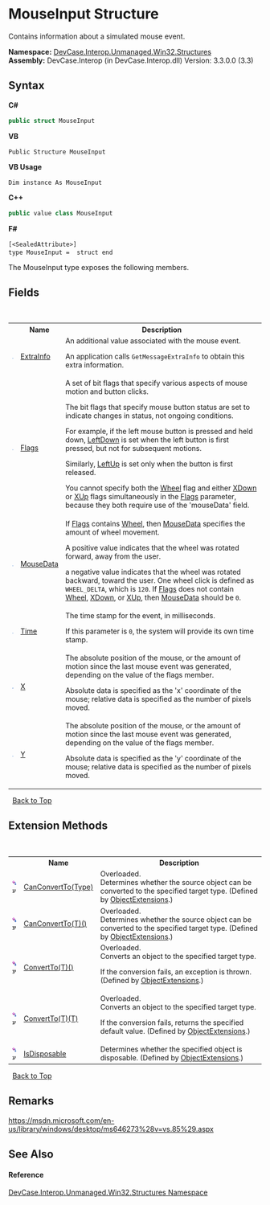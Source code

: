 # MouseInput Structure
 

Contains information about a simulated mouse event.

**Namespace:**&nbsp;<a href="N_DevCase_Interop_Unmanaged_Win32_Structures">DevCase.Interop.Unmanaged.Win32.Structures</a><br />**Assembly:**&nbsp;DevCase.Interop (in DevCase.Interop.dll) Version: 3.3.0.0 (3.3)

## Syntax

**C#**<br />
``` C#
public struct MouseInput
```

**VB**<br />
``` VB
Public Structure MouseInput
```

**VB Usage**<br />
``` VB Usage
Dim instance As MouseInput
```

**C++**<br />
``` C++
public value class MouseInput
```

**F#**<br />
``` F#
[<SealedAttribute>]
type MouseInput =  struct end
```

The MouseInput type exposes the following members.


## Fields
&nbsp;<table><tr><th></th><th>Name</th><th>Description</th></tr><tr><td>![Public field](media/pubfield.gif "Public field")</td><td><a href="F_DevCase_Interop_Unmanaged_Win32_Structures_MouseInput_ExtraInfo">ExtraInfo</a></td><td>
An additional value associated with the mouse event. 

 An application calls `GetMessageExtraInfo` to obtain this extra information.</td></tr><tr><td>![Public field](media/pubfield.gif "Public field")</td><td><a href="F_DevCase_Interop_Unmanaged_Win32_Structures_MouseInput_Flags">Flags</a></td><td>
A set of bit flags that specify various aspects of mouse motion and button clicks. 

 The bit flags that specify mouse button status are set to indicate changes in status, not ongoing conditions. 

 For example, if the left mouse button is pressed and held down, <a href="T_DevCase_Interop_Unmanaged_Win32_Enums_MouseInputFlags">LeftDown</a> is set when the left button is first pressed, but not for subsequent motions. 

 Similarly, <a href="T_DevCase_Interop_Unmanaged_Win32_Enums_MouseInputFlags">LeftUp</a> is set only when the button is first released. 

 You cannot specify both the <a href="T_DevCase_Interop_Unmanaged_Win32_Enums_MouseInputFlags">Wheel</a> flag and either <a href="T_DevCase_Interop_Unmanaged_Win32_Enums_MouseInputFlags">XDown</a> or <a href="T_DevCase_Interop_Unmanaged_Win32_Enums_MouseInputFlags">XUp</a> flags simultaneously in the <a href="F_DevCase_Interop_Unmanaged_Win32_Structures_MouseInput_Flags">Flags</a> parameter, because they both require use of the 'mouseData' field.</td></tr><tr><td>![Public field](media/pubfield.gif "Public field")</td><td><a href="F_DevCase_Interop_Unmanaged_Win32_Structures_MouseInput_MouseData">MouseData</a></td><td>
If <a href="F_DevCase_Interop_Unmanaged_Win32_Structures_MouseInput_Flags">Flags</a> contains <a href="T_DevCase_Interop_Unmanaged_Win32_Enums_MouseInputFlags">Wheel</a>, then <a href="F_DevCase_Interop_Unmanaged_Win32_Structures_MouseInput_MouseData">MouseData</a> specifies the amount of wheel movement. 

 A positive value indicates that the wheel was rotated forward, away from the user. 

 a negative value indicates that the wheel was rotated backward, toward the user. One wheel click is defined as `WHEEL_DELTA`, which is `120`. If <a href="F_DevCase_Interop_Unmanaged_Win32_Structures_MouseInput_Flags">Flags</a> does not contain <a href="T_DevCase_Interop_Unmanaged_Win32_Enums_MouseInputFlags">Wheel</a>, <a href="T_DevCase_Interop_Unmanaged_Win32_Enums_MouseInputFlags">XDown</a>, or <a href="T_DevCase_Interop_Unmanaged_Win32_Enums_MouseInputFlags">XUp</a>, then <a href="F_DevCase_Interop_Unmanaged_Win32_Structures_MouseInput_MouseData">MouseData</a> should be `0`.</td></tr><tr><td>![Public field](media/pubfield.gif "Public field")</td><td><a href="F_DevCase_Interop_Unmanaged_Win32_Structures_MouseInput_Time">Time</a></td><td>
The time stamp for the event, in milliseconds. 

 If this parameter is `0`, the system will provide its own time stamp.</td></tr><tr><td>![Public field](media/pubfield.gif "Public field")</td><td><a href="F_DevCase_Interop_Unmanaged_Win32_Structures_MouseInput_X">X</a></td><td>
The absolute position of the mouse, or the amount of motion since the last mouse event was generated, depending on the value of the flags member. 

 Absolute data is specified as the 'x' coordinate of the mouse; relative data is specified as the number of pixels moved.</td></tr><tr><td>![Public field](media/pubfield.gif "Public field")</td><td><a href="F_DevCase_Interop_Unmanaged_Win32_Structures_MouseInput_Y">Y</a></td><td>
The absolute position of the mouse, or the amount of motion since the last mouse event was generated, depending on the value of the flags member. 

 Absolute data is specified as the 'y' coordinate of the mouse; relative data is specified as the number of pixels moved.</td></tr></table>&nbsp;
<a href="#mouseinput-structure">Back to Top</a>

## Extension Methods
&nbsp;<table><tr><th></th><th>Name</th><th>Description</th></tr><tr><td>![Public Extension Method](media/pubextension.gif "Public Extension Method")![Code example](media/CodeExample.png "Code example")</td><td><a href="M_DevCase_Core_Extensions_Object_ObjectExtensions_CanConvertTo">CanConvertTo(Type)</a></td><td>Overloaded.  
Determines whether the source object can be converted to the specified target type.
 (Defined by <a href="T_DevCase_Core_Extensions_Object_ObjectExtensions">ObjectExtensions</a>.)</td></tr><tr><td>![Public Extension Method](media/pubextension.gif "Public Extension Method")![Code example](media/CodeExample.png "Code example")</td><td><a href="M_DevCase_Core_Extensions_Object_ObjectExtensions_CanConvertTo__1">CanConvertTo(T)()</a></td><td>Overloaded.  
Determines whether the source object can be converted to the specified target type.
 (Defined by <a href="T_DevCase_Core_Extensions_Object_ObjectExtensions">ObjectExtensions</a>.)</td></tr><tr><td>![Public Extension Method](media/pubextension.gif "Public Extension Method")![Code example](media/CodeExample.png "Code example")</td><td><a href="M_DevCase_Core_Extensions_Object_ObjectExtensions_ConvertTo__1">ConvertTo(T)()</a></td><td>Overloaded.  
Converts an object to the specified target type. 

 If the conversion fails, an exception is thrown.
 (Defined by <a href="T_DevCase_Core_Extensions_Object_ObjectExtensions">ObjectExtensions</a>.)</td></tr><tr><td>![Public Extension Method](media/pubextension.gif "Public Extension Method")![Code example](media/CodeExample.png "Code example")</td><td><a href="M_DevCase_Core_Extensions_Object_ObjectExtensions_ConvertTo__1_1">ConvertTo(T)(T)</a></td><td>Overloaded.  
Converts an object to the specified target type. 

 If the conversion fails, returns the specified default value.
 (Defined by <a href="T_DevCase_Core_Extensions_Object_ObjectExtensions">ObjectExtensions</a>.)</td></tr><tr><td>![Public Extension Method](media/pubextension.gif "Public Extension Method")![Code example](media/CodeExample.png "Code example")</td><td><a href="M_DevCase_Core_Extensions_Object_ObjectExtensions_IsDisposable">IsDisposable</a></td><td>
Determines whether the specified object is disposable.
 (Defined by <a href="T_DevCase_Core_Extensions_Object_ObjectExtensions">ObjectExtensions</a>.)</td></tr></table>&nbsp;
<a href="#mouseinput-structure">Back to Top</a>

## Remarks
<a href="https://msdn.microsoft.com/en-us/library/windows/desktop/ms646273%28v=vs.85%29.aspx" target="_blank">https://msdn.microsoft.com/en-us/library/windows/desktop/ms646273%28v=vs.85%29.aspx</a>

## See Also


#### Reference
<a href="N_DevCase_Interop_Unmanaged_Win32_Structures">DevCase.Interop.Unmanaged.Win32.Structures Namespace</a><br />